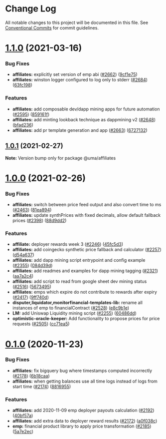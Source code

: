 # Change Log

All notable changes to this project will be documented in this file.
See [Conventional Commits](https://conventionalcommits.org) for commit guidelines.

# [1.1.0](https://github.com/UMAprotocol/protocol/compare/@uma/affiliates@1.0.1...@uma/affiliates@1.1.0) (2021-03-16)

### Bug Fixes

- **affiliates:** explicitly set version of emp abi ([#2662](https://github.com/UMAprotocol/protocol/issues/2662)) ([9cf1e75](https://github.com/UMAprotocol/protocol/commit/9cf1e754a6bd9b1dc39040d9b590c4d468d0be8c))
- **affiliates:** winston logger configured to log only to stderr ([#2684](https://github.com/UMAprotocol/protocol/issues/2684)) ([63fc198](https://github.com/UMAprotocol/protocol/commit/63fc198e664a33d5f1290e1cc7539af1d229e72a))

### Features

- **affiliates:** add composable dev/dapp mining apps for future automation ([#2595](https://github.com/UMAprotocol/protocol/issues/2595)) ([859161f](https://github.com/UMAprotocol/protocol/commit/859161fa558424135b114f6bb82f2653eccc6ec5))
- **affiliates:** add minting lookback technique as dappmining v2 ([#2648](https://github.com/UMAprotocol/protocol/issues/2648)) ([bfad236](https://github.com/UMAprotocol/protocol/commit/bfad2360a5cd5ccfac2658ea56bce434efe18768))
- **affiliates:** add pr template generation and app ([#2663](https://github.com/UMAprotocol/protocol/issues/2663)) ([6727132](https://github.com/UMAprotocol/protocol/commit/672713252b03e764c8d1908bbec5eaf2a680fbc9))

## [1.0.1](https://github.com/UMAprotocol/protocol/compare/@uma/affiliates@1.0.0...@uma/affiliates@1.0.1) (2021-02-27)

**Note:** Version bump only for package @uma/affiliates

# [1.0.0](https://github.com/UMAprotocol/protocol/compare/@uma/affiliates@0.1.0...@uma/affiliates@1.0.0) (2021-02-26)

### Bug Fixes

- **affiliates:** switch between price feed output and also convert time to ms ([#2463](https://github.com/UMAprotocol/protocol/issues/2463)) ([81ea894](https://github.com/UMAprotocol/protocol/commit/81ea8948e7c857708deac24ea53ba4a411bffacc))
- **affiliates:** update synthPrices with fixed decimals, allow default fallback prices ([#2398](https://github.com/UMAprotocol/protocol/issues/2398)) ([88d9dd2](https://github.com/UMAprotocol/protocol/commit/88d9dd2a77f14e950bc572cdafcd384a0b0c0fc7))

### Features

- **affiliate:** deployer rewards week 3 ([#2246](https://github.com/UMAprotocol/protocol/issues/2246)) ([45fc5d3](https://github.com/UMAprotocol/protocol/commit/45fc5d3a9c0e4902ba81be27e268ef942b014d63))
- **affiliates:** add coingecko synthetic price fallback and calculator ([#2257](https://github.com/UMAprotocol/protocol/issues/2257)) ([d54a637](https://github.com/UMAprotocol/protocol/commit/d54a6370e5f78cccd62cac1c634f31e1615f9313))
- **affiliates:** add dapp mining script entrypoint and config example ([#2355](https://github.com/UMAprotocol/protocol/issues/2355)) ([084d39d](https://github.com/UMAprotocol/protocol/commit/084d39d7fac12e17f8d331e5e7b8b788c1dd719a))
- **affiliates:** add readmes and examples for dapp mining tagging ([#2321](https://github.com/UMAprotocol/protocol/issues/2321)) ([aa7a2c4](https://github.com/UMAprotocol/protocol/commit/aa7a2c41e8c398a0414cb900ae07c91ba137afb6))
- **affiliates:** add script to read from google sheet dev mining status ([#2516](https://github.com/UMAprotocol/protocol/issues/2516)) ([5673495](https://github.com/UMAprotocol/protocol/commit/5673495b26833f8c94f1e17cb64e0be21fe7c484))
- **affiliates:** emps which expire do not contribute to rewards after expiry ([#2417](https://github.com/UMAprotocol/protocol/issues/2417)) ([9ff740d](https://github.com/UMAprotocol/protocol/commit/9ff740da064a11d760c51db05faaa0600f32fc78))
- **disputer,liquidator,monitorfinancial-templates-lib:** rename all instances of emp to financialContract ([#2528](https://github.com/UMAprotocol/protocol/issues/2528)) ([e8c9b1e](https://github.com/UMAprotocol/protocol/commit/e8c9b1e06f1b88fbeea02858b5f5974f29a0d4a8))
- **LM:** add Uniswap Liquidity mining script ([#2255](https://github.com/UMAprotocol/protocol/issues/2255)) ([60486dd](https://github.com/UMAprotocol/protocol/commit/60486dd18f7860f7b3dfd8b0648cea4bd19098ac))
- **optimistic-oracle-keeper:** Add functionality to propose prices for price requests ([#2505](https://github.com/UMAprotocol/protocol/issues/2505)) ([cc71ea5](https://github.com/UMAprotocol/protocol/commit/cc71ea56ef6fd944232f9e8f6a7e190ce2ab250d))

# [0.1.0](https://github.com/UMAprotocol/protocol/compare/@uma/affiliates@0.0.1...@uma/affiliates@0.1.0) (2020-11-23)

### Bug Fixes

- **affiliates:** fix bigquery bug where timestamps computed incorrectly ([#2178](https://github.com/UMAprotocol/protocol/issues/2178)) ([6b18caa](https://github.com/UMAprotocol/protocol/commit/6b18caa177e9f4a6a8e12e2d73b1a586c9f3eeb3))
- **affiliates:** when getting balances use all time logs instead of logs from start time ([#2174](https://github.com/UMAprotocol/protocol/issues/2174)) ([8816955](https://github.com/UMAprotocol/protocol/commit/88169554da4652268c68c3bb04082d18a891f874))

### Features

- **affiliates:** add 2020-11-09 emp deployer payouts calculation ([#2192](https://github.com/UMAprotocol/protocol/issues/2192)) ([40bf57a](https://github.com/UMAprotocol/protocol/commit/40bf57a6de2b6b0c05b56b6e1d62434afdc52bb1))
- **affiliates:** add extra data to deployer reward results ([#2172](https://github.com/UMAprotocol/protocol/issues/2172)) ([a0f038c](https://github.com/UMAprotocol/protocol/commit/a0f038ca961df8e00050a57542228da89294575e))
- **emp:** financial product library to apply price transformation ([#2185](https://github.com/UMAprotocol/protocol/issues/2185)) ([5a7e2ec](https://github.com/UMAprotocol/protocol/commit/5a7e2ec25c5ecbc09397284839a553fee9d5636d))
